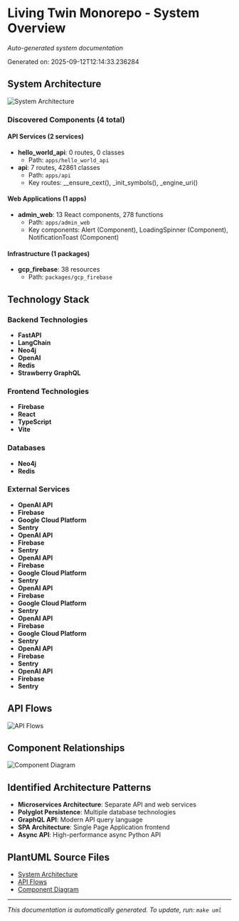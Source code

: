 # Living Twin Monorepo - System Overview

*Auto-generated system documentation*

Generated on: 2025-09-12T12:14:33.236284

## System Architecture

![System Architecture](https://www.plantuml.com/plantuml/proxy?cache=no&src=https://raw.githubusercontent.com/kpernyer/living-twin-monorep/main/docs/v0.1/system/system_architecture.puml)

### Discovered Components (4 total)

#### API Services (2 services)
- **hello_world_api**: 0 routes, 0 classes
  - Path: `apps/hello_world_api`
- **api**: 7 routes, 42861 classes
  - Path: `apps/api`
  - Key routes: __ensure_cext(), _init_symbols(), _engine_uri()

#### Web Applications (1 apps)
- **admin_web**: 13 React components, 278 functions
  - Path: `apps/admin_web`
  - Key components: Alert (Component), LoadingSpinner (Component), NotificationToast (Component)

#### Infrastructure (1 packages)
- **gcp_firebase**: 38 resources
  - Path: `packages/gcp_firebase`

## Technology Stack

### Backend Technologies
- **FastAPI**
- **LangChain**
- **Neo4j**
- **OpenAI**
- **Redis**
- **Strawberry GraphQL**

### Frontend Technologies
- **Firebase**
- **React**
- **TypeScript**
- **Vite**

### Databases
- **Neo4j**
- **Redis**

### External Services
- **OpenAI API**
- **Firebase**
- **Google Cloud Platform**
- **Sentry**
- **OpenAI API**
- **Firebase**
- **Sentry**
- **OpenAI API**
- **Firebase**
- **Google Cloud Platform**
- **Sentry**
- **OpenAI API**
- **Firebase**
- **Google Cloud Platform**
- **Sentry**
- **OpenAI API**
- **Firebase**
- **Google Cloud Platform**
- **Sentry**
- **OpenAI API**
- **Firebase**
- **Sentry**
- **OpenAI API**
- **Firebase**
- **Sentry**

## API Flows

![API Flows](https://www.plantuml.com/plantuml/proxy?cache=no&src=https://raw.githubusercontent.com/kpernyer/living-twin-monorep/main/docs/v0.1/system/api_flows.puml)

## Component Relationships

![Component Diagram](https://www.plantuml.com/plantuml/proxy?cache=no&src=https://raw.githubusercontent.com/kpernyer/living-twin-monorep/main/docs/v0.1/system/component_diagram.puml)

## Identified Architecture Patterns

- **Microservices Architecture**: Separate API and web services
- **Polyglot Persistence**: Multiple database technologies
- **GraphQL API**: Modern API query language
- **SPA Architecture**: Single Page Application frontend
- **Async API**: High-performance async Python API

## PlantUML Source Files

- [System Architecture](./system_architecture.puml)
- [API Flows](./api_flows.puml)
- [Component Diagram](./component_diagram.puml)

---
*This documentation is automatically generated. To update, run: `make uml`*
